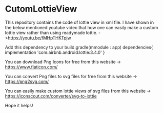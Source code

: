# CutomLottieView
This repository contains the code of lottie view in xml file.
I have shown in the below mentioned youtube video that how one can easily make a custom lottie view rather than using readymade lottie.
->https://youtu.be/fMHpTHKTpjw

Add this dependency to your build.gradle(mmodule : app)
dependencies{
    implementation 'com.airbnb.android:lottie:3.4.0'
}

You can download Png Icons for free from this website -> https://www.flaticon.com/

You can convert Png files to svg files for free from this website ->  https://png2svg.com/

You can easily make custom lottie views of svg files from this website -> https://iconscout.com/converter/svg-to-lottie

Hope it helps!
